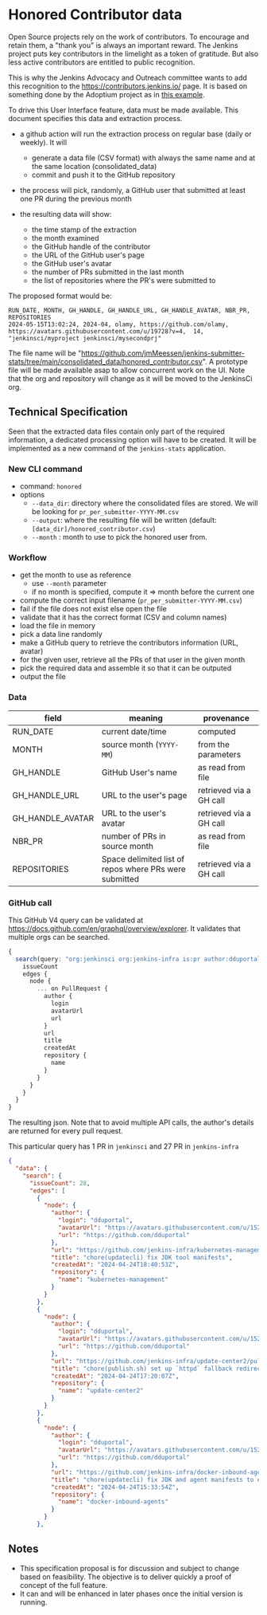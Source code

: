 # Honored Contributor data

Open Source projects rely on the work of contributors.
To encourage and retain them, a "thank you" is always an important reward.
The Jenkins project puts key contributors in the limelight as a token of gratitude.
But also less active contributors are entitled to public recognition.

This is why the Jenkins Advocacy and Outreach committee wants to add this recognition to the https://contributors.jenkins.io/ page.
It is based on something done by the Adoptium project as in [this example](https://adoptium.net/en-GB/blog/2021/12/eclipse-temurin-linux-installers-available/).

To drive this User Interface feature, data must be made available.
This document specifies this data and extraction process.

- a github action will run the extraction process on regular base (daily or weekly). It will
   - generate a data file (CSV format) with always the same name and at the same location (consolidated_data)
   - commit and push it to the GitHub repository

- the process will pick, randomly, a GitHub user that submitted at least one PR during the previous month

- the resulting data will show: 
   - the time stamp of the extraction
   - the month examined
   - the GitHub handle of the contributor
   - the URL of the GitHub user's page
   - the GitHub user's avatar   
   - the number of PRs submitted in the last month
   - the list of repositories where the PR's were submitted to

The proposed format would be:

```
RUN_DATE, MONTH, GH_HANDLE, GH_HANDLE_URL, GH_HANDLE_AVATAR, NBR_PR, REPOSITORIES
2024-05-15T13:02:24, 2024-04, olamy, https://github.com/olamy, https://avatars.githubusercontent.com/u/19728?v=4,  14, "jenkinsci/myproject jenkinsci/mysecondprj" 
```

The file name will be "https://github.com/jmMeessen/jenkins-submitter-stats/tree/main/consolidated_data/honored_contributor.csv". A prototype file will be made available asap to allow concurrent work on the UI. Note that the org and repository will change as it will be moved to the JenkinsCi org.

## Technical Specification

Seen that the extracted data files contain only part of the required information, a dedicated processing option will have to be created. 
It will be implemented as a new command of the `jenkins-stats` application.

### New CLI command

- command: `honored`
- options
   - `--data_dir`: directory where the consolidated files are stored. We will be looking for `pr_per_submitter-YYYY-MM.csv`
   - `--output`: where the resulting file will be written (default: `[data_dir]/honored_contributor.csv`)
   - `--month` : month to use to pick the honored user from.

### Workflow

- get the month to use as reference
   - use `--month` parameter
   - if no month is specified, compute it => month before the current one
- compute the correct input filename (`pr_per_submitter-YYYY-MM.csv`)
- fail if the file does not exist else open the file
- validate that it has the correct format (CSV and column names)
- load the file in memory
- pick a data line randomly
- make a GitHub query to retrieve the contributors information (URL, avatar)
- for the given user, retrieve all the PRs of that user in the given month
- pick the required data and assemble it so that it can be outputed
- output the file

### Data

| field | meaning | provenance |
|-------|---------|------------|
| RUN_DATE | current date/time| computed |
| MONTH | source month (`YYYY-MM`) | from the parameters |
| GH_HANDLE | GitHub User's name | as read from file |
| GH_HANDLE_URL | URL to the user's page | retrieved via a GH call |
| GH_HANDLE_AVATAR | URL to the user's avatar | retrieved via a GH call |
| NBR_PR | number of PRs in source month| as read from file |
| REPOSITORIES | Space delimited list of repos where PRs were submitted | retrieved via a GH call  |

### GitHub call

This GitHub V4 query can be validated at https://docs.github.com/en/graphql/overview/explorer. 
It validates that multiple orgs can be searched.

```Typescript
{
  search(query: "org:jenkinsci org:jenkins-infra is:pr author:dduportal created:2024-04-01..2024-04-30", type: ISSUE, first: 100) {
    issueCount
    edges {
      node {
        ... on PullRequest {
          author {
            login
            avatarUrl
            url
          }
          url
          title
          createdAt
          repository {
            name
          }
        }
      }
    }
  }
}
```

The resulting json. 
Note that to avoid multiple API calls, the author's details are returned for every pull request.

This particular query has 1 PR in `jenkinsci` and 27 PR in `jenkins-infra`

```json
{
  "data": {
    "search": {
      "issueCount": 28,
      "edges": [
        {
          "node": {
            "author": {
              "login": "dduportal",
              "avatarUrl": "https://avatars.githubusercontent.com/u/1522731?u=5153c23fbf9260c8c1d183fb5388b7308bd8faae&v=4",
              "url": "https://github.com/dduportal"
            },
            "url": "https://github.com/jenkins-infra/kubernetes-management/pull/5171",
            "title": "chore(updatecli) fix JDK tool manifests",
            "createdAt": "2024-04-24T18:40:53Z",
            "repository": {
              "name": "kubernetes-management"
            }
          }
        },
        {
          "node": {
            "author": {
              "login": "dduportal",
              "avatarUrl": "https://avatars.githubusercontent.com/u/1522731?u=5153c23fbf9260c8c1d183fb5388b7308bd8faae&v=4",
              "url": "https://github.com/dduportal"
            },
            "url": "https://github.com/jenkins-infra/update-center2/pull/776",
            "title": "chore(publish.sh) set up `httpd` fallback redirection to mirrors [new UC]",
            "createdAt": "2024-04-24T17:20:07Z",
            "repository": {
              "name": "update-center2"
            }
          }
        },
        {
          "node": {
            "author": {
              "login": "dduportal",
              "avatarUrl": "https://avatars.githubusercontent.com/u/1522731?u=5153c23fbf9260c8c1d183fb5388b7308bd8faae&v=4",
              "url": "https://github.com/dduportal"
            },
            "url": "https://github.com/jenkins-infra/docker-inbound-agents/pull/155",
            "title": "chore(updatecli) fix JDK and agent manifests to ensure new versions are tracked",
            "createdAt": "2024-04-24T15:33:54Z",
            "repository": {
              "name": "docker-inbound-agents"
            }
          }
        },
```

## Notes
- This specification proposal is for discussion and subject to change based on feasibility. The objective is to deliver quickly a proof of concept of the full feature.
- It can and will be enhanced in later phases once the initial version is running.
